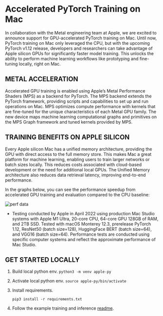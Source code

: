 # Accelerated PyTorch Training on Mac

In collaboration with the Metal engineering team at Apple, we are excited to announce support for GPU-accelerated PyTorch training on Mac. Until now, PyTorch training on Mac only leveraged the CPU, but with the upcoming PyTorch v1.12 release, developers and researchers can take advantage of Apple silicon GPUs for significantly faster model training. This unlocks the ability to perform machine learning workflows like prototyping and fine-tuning locally, right on Mac.

## METAL ACCELERATION

Accelerated GPU training is enabled using Apple’s Metal Performance Shaders (MPS) as a backend for PyTorch. The MPS backend extends the PyTorch framework, providing scripts and capabilities to set up and run operations on Mac. MPS optimizes compute performance with kernels that are fine-tuned for the unique characteristics of each Metal GPU family. The new device maps machine learning computational graphs and primitives on the MPS Graph framework and tuned kernels provided by MPS.

## TRAINING BENEFITS ON APPLE SILICON

Every Apple silicon Mac has a unified memory architecture, providing the GPU with direct access to the full memory store. This makes Mac a great platform for machine learning, enabling users to train larger networks or batch sizes locally. This reduces costs associated with cloud-based development or the need for additional local GPUs. The Unified Memory architecture also reduces data retrieval latency, improving end-to-end performance.

In the graphs below, you can see the performance speedup from accelerated GPU training and evaluation compared to the CPU baseline:

![perf data](https://pytorch.org/assets/images/METAPT-002-BarGraph-02.gif)

- Testing conducted by Apple in April 2022 using production Mac Studio systems with Apple M1 Ultra, 20-core CPU, 64-core GPU 128GB of RAM, and 2TB SSD. Tested with macOS Monterey 12.3, prerelease PyTorch 1.12, ResNet50 (batch size=128), HuggingFace BERT (batch size=64), and VGG16 (batch size=64). Performance tests are conducted using specific computer systems and reflect the approximate performance of Mac Studio.

## GET STARTED LOCALLY

1. Build local python env.
   `python3 -m venv apple-py`

2. Activate local python env.
   `source apple-py/bin/activate`

3. Install requirements.

   `pip3 install -r requirements.txt`

4. Follow the example training and inference [readme](workspace/super_resolution/README.md).
